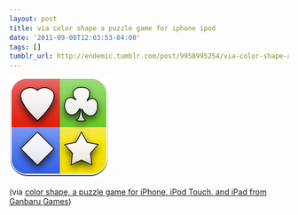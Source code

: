 ```yaml
---
layout: post
title: via color shape a puzzle game for iphone ipod
date: '2011-09-08T12:03:53-04:00'
tags: []
tumblr_url: http://endemic.tumblr.com/post/9958995254/via-color-shape-a-puzzle-game-for-iphone-ipod
---
```

 ![](/tumblr_files/tumblr_lr7omhwF4N1qz9neko1_250.png)  

(via [color shape, a puzzle game for iPhone, iPod Touch, and iPad from Ganbaru Games](http://ganbarugames.com/color-shape/))

